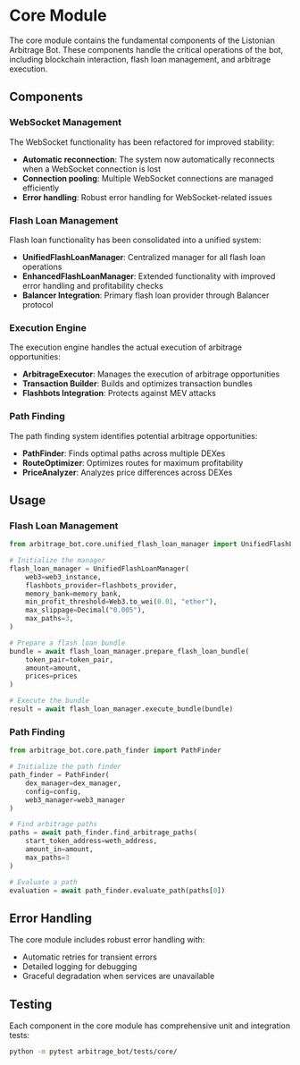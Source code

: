 # Core Module

The core module contains the fundamental components of the Listonian Arbitrage Bot. These components handle the critical operations of the bot, including blockchain interaction, flash loan management, and arbitrage execution.

## Components

### WebSocket Management

The WebSocket functionality has been refactored for improved stability:

- **Automatic reconnection**: The system now automatically reconnects when a WebSocket connection is lost
- **Connection pooling**: Multiple WebSocket connections are managed efficiently
- **Error handling**: Robust error handling for WebSocket-related issues

### Flash Loan Management

Flash loan functionality has been consolidated into a unified system:

- **UnifiedFlashLoanManager**: Centralized manager for all flash loan operations
- **EnhancedFlashLoanManager**: Extended functionality with improved error handling and profitability checks
- **Balancer Integration**: Primary flash loan provider through Balancer protocol

### Execution Engine

The execution engine handles the actual execution of arbitrage opportunities:

- **ArbitrageExecutor**: Manages the execution of arbitrage opportunities
- **Transaction Builder**: Builds and optimizes transaction bundles
- **Flashbots Integration**: Protects against MEV attacks

### Path Finding

The path finding system identifies potential arbitrage opportunities:

- **PathFinder**: Finds optimal paths across multiple DEXes
- **RouteOptimizer**: Optimizes routes for maximum profitability
- **PriceAnalyzer**: Analyzes price differences across DEXes

## Usage

### Flash Loan Management

```python
from arbitrage_bot.core.unified_flash_loan_manager import UnifiedFlashLoanManager

# Initialize the manager
flash_loan_manager = UnifiedFlashLoanManager(
    web3=web3_instance,
    flashbots_provider=flashbots_provider,
    memory_bank=memory_bank,
    min_profit_threshold=Web3.to_wei(0.01, "ether"),
    max_slippage=Decimal("0.005"),
    max_paths=3,
)

# Prepare a flash loan bundle
bundle = await flash_loan_manager.prepare_flash_loan_bundle(
    token_pair=token_pair,
    amount=amount,
    prices=prices
)

# Execute the bundle
result = await flash_loan_manager.execute_bundle(bundle)
```

### Path Finding

```python
from arbitrage_bot.core.path_finder import PathFinder

# Initialize the path finder
path_finder = PathFinder(
    dex_manager=dex_manager,
    config=config,
    web3_manager=web3_manager
)

# Find arbitrage paths
paths = await path_finder.find_arbitrage_paths(
    start_token_address=weth_address,
    amount_in=amount,
    max_paths=3
)

# Evaluate a path
evaluation = await path_finder.evaluate_path(paths[0])
```

## Error Handling

The core module includes robust error handling with:

- Automatic retries for transient errors
- Detailed logging for debugging
- Graceful degradation when services are unavailable

## Testing

Each component in the core module has comprehensive unit and integration tests:

```bash
python -m pytest arbitrage_bot/tests/core/